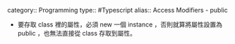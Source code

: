 category:: Programming
type:: #Typescript
alias:: Access Modifiers - public

- 要存取 class 裡的屬性，必須 new 一個 instance ，否則就算將屬性設置為 public ，也無法直接從 class 存取到屬性。